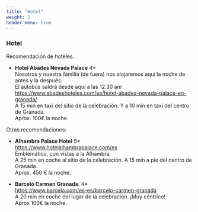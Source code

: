 ```yaml
---
title: "Hotel"
weight: 5
header_menu: true
---
```


### Hotel

Recomendación de hoteles.

- **Hotel Abades Nevada Palace** 4\* <br />
  Nosotros y nuestra familia (de fuera) nos alojaremos aquí la noche de antes y la después. <br />
  El autobús saldrá desde aquí a las 12.30 am <br />
  https://www.abadeshoteles.com/es/hotel-abades-nevada-palace-en-granada/ <br />
  A 15 min en taxi del sitio de la celebración. Y a 10 min en taxi del centro de Granada. <br />
  Aprox. 100€ la noche.<br />

Otras recomendaciones: 

- **Alhambra Palace Hotel** 5\*<br />
  https://www.hotelalhambrapalace.com/es <br />
  Emblemático, con vistas a la Alhambra. <br />
  A 25 min en coche al sitio de la celebración. A 15 min a pie del centro de Granada.<br />
  Aprox. 450 € la noche. <br />

- **Barceló Carmen Granada**. 4\* <br />
  https://www.barcelo.com/es-es/barcelo-carmen-granada <br />
  A 20 min en coche del lugar de la celebración. ¡Muy céntrico! <br />
  Aprox 100€ la noche.
